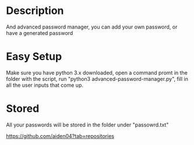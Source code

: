 # Description
And advanced password manager, you can add your own password, or have a generated password

# Easy Setup
Make sure you have python 3.x downloaded,
open a command promt in the folder with the script,
run "python3 advanced-password-manager.py",
fill in all the user inputs that come up.

# Stored
All your passwords will be stored in the folder under "passowrd.txt"







https://github.com/aiden04?tab=repositories
